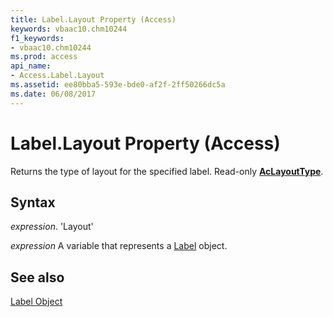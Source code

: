 ```yaml
---
title: Label.Layout Property (Access)
keywords: vbaac10.chm10244
f1_keywords:
- vbaac10.chm10244
ms.prod: access
api_name:
- Access.Label.Layout
ms.assetid: ee80bba5-593e-bde0-af2f-2ff50266dc5a
ms.date: 06/08/2017
---
```



# Label.Layout Property (Access)

Returns the type of layout for the specified label. Read-only  **[AcLayoutType](Access.AcLayoutType.md)**.


## Syntax

 _expression_. 'Layout'

 _expression_ A variable that represents a [Label](./Access.Label.md) object.


## See also


[Label Object](Access.Label.md)


